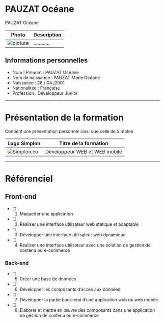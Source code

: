 # PAUZAT Océane
PAUZAT Océane

| Photo | Description |
| ------------- | ------------- |
![picture](https://i.pinimg.com/564x/10/7f/30/107f3088f8159d8331dac3c8af125a92.jpg)|............|

## Informations personnelles

* Nom | Prénom : PAUZAT Océane   
* Nom de naissance : PAUZAT Marie Océane
* Naissance : 28 / 04 /2001
* Nationalitée : Française
* Profession : Développeur Junior

----------------------------------

# Présentation de la formation
Contient une présentation personnel ainsi que celle de Simplon

| Logo Simplon | Titre de la formation |
| ------------- | ------------- |
| ![Simplon.co](https://simplonline.co/static/sol-logo.png) | Développeur WEB et WEB mobile  |

----------------------------------

# Référenciel

## Front-end

- [ ] 1. Maquetter une application
- [ ] 2. Réaliser une interface utilisateur web statique et adaptable     
- [ ] 3. Développer une interface utilisateur web dynamique 
- [ ] 4. Réaliser une interface utilisateur avec une solution de gestion de contenu ou e-commerce    

### Back-end

- [ ] 5. Créer une base de données      
- [ ] 6. Développer les composants d’accès aux données    
- [ ] 7. Développer la partie back-end d’une application web ou web mobile    
- [ ] 8. Elaborer et mettre en œuvre des composants dans une application de gestion de contenu ou e-commerce 
